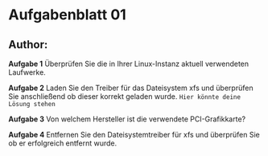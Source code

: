 # Aufgabenblatt 01
## Author: <Martin Moje>
**Aufgabe 1**
Überprüfen Sie die in Ihrer Linux-Instanz aktuell verwendeten Laufwerke.

**Aufgabe 2**
Laden Sie den Treiber für das Dateisystem xfs und überprüfen Sie anschließend ob dieser korrekt geladen wurde.
`Hier könnte deine Lösung stehen`


**Aufgabe 3**
Von welchem Hersteller ist die verwendete PCI-Grafikkarte?

**Aufgabe 4**
Entfernen Sie den Dateisystemtreiber für xfs und überprüfen Sie ob er erfolgreich entfernt wurde.